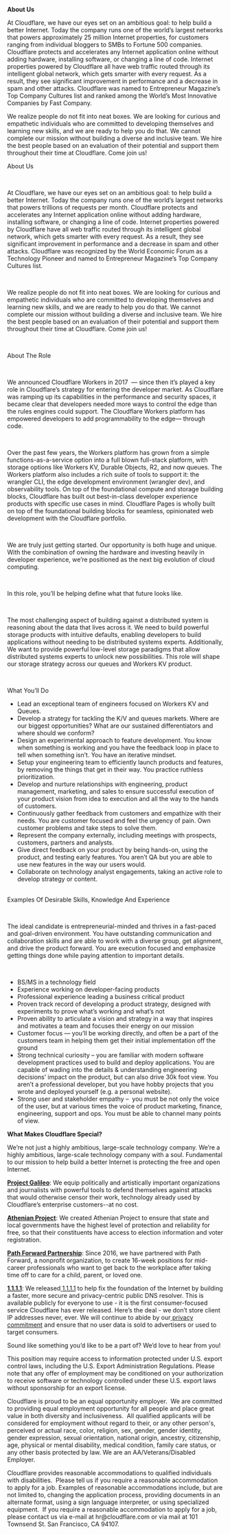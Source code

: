 <div class="content-intro">
	<div><strong>About Us</strong></div>
	<div>
		<p><span style="font-weight: 400;">At Cloudflare, we have our eyes set on an ambitious goal: to help build a better Internet. Today the company runs one of the world’s largest networks that powers approximately 25 million Internet properties, for customers ranging from individual bloggers to SMBs to Fortune 500 companies. Cloudflare protects and accelerates any Internet application online without adding hardware, installing software, or changing a line of code. Internet properties powered by Cloudflare all have web traffic routed through its intelligent global network, which gets smarter with every request. As a result, they see significant improvement in performance and a decrease in spam and other attacks. Cloudflare was named to Entrepreneur Magazine’s Top Company Cultures list and ranked among the World’s Most Innovative Companies by Fast Company.</span><span style="font-weight: 400;">&nbsp;</span></p>
		<p><span style="font-weight: 400;">We realize people do not fit into neat boxes. We are looking for curious and empathetic individuals who are committed to developing themselves and learning new skills, and we are ready to help you do that. We cannot complete our mission without building a diverse and inclusive team. We hire the best people based on an evaluation of their potential and support them throughout their time at Cloudflare. Come join us!&nbsp;</span></p>
	</div>
</div>
<p><span style="font-weight: 400;">About Us</span></p>
<p>&nbsp;</p>
<p><span style="font-weight: 400;">At Cloudflare, we have our eyes set on an ambitious goal: to help build a better Internet. Today the company runs one of the world’s largest networks that powers trillions of requests per month. Cloudflare protects and accelerates any Internet application online without adding hardware, installing software, or changing a line of code. Internet properties powered by Cloudflare have all web traffic routed through its intelligent global network, which gets smarter with every request. As a result, they see significant improvement in performance and a decrease in spam and other attacks. Cloudflare was recognized by the World Economic Forum as a Technology Pioneer and named to Entrepreneur Magazine’s Top Company Cultures list.</span></p>
<p>&nbsp;</p>
<p><span style="font-weight: 400;">We realize people do not fit into neat boxes. We are looking for curious and empathetic individuals who are committed to developing themselves and learning new skills, and we are ready to help you do that. We cannot complete our mission without building a diverse and inclusive team. We hire the best people based on an evaluation of their potential and support them throughout their time at Cloudflare. Come join us!</span></p>
<p>&nbsp;</p>
<p><span style="font-weight: 400;">About The Role</span></p>
<p>&nbsp;</p>
<p><span style="font-weight: 400;">We announced Cloudflare Workers in 2017&nbsp; —&nbsp;since then it’s played a key role in Cloudflare’s strategy for entering the developer market. As Cloudflare was ramping up its capabilities in the performance and security spaces, it became clear that developers needed more ways to control the edge than the rules engines could support. The Cloudflare Workers platform has empowered developers to add programmability to the edge— through code.&nbsp;</span></p>
<p>&nbsp;</p>
<p><span style="font-weight: 400;">Over the past few years, the Workers platform has grown from a simple functions-as-a-service option into a full blown full-stack platform, with storage options like Workers KV, Durable Objects, R2, and now queues. The Workers platform also includes a rich suite of tools to support it: the wrangler CLI, the edge development environment (wrangler dev), and observability tools. On top of the foundational compute and storage building blocks, Cloudflare has built out best-in-class developer experience products with specific use cases in mind. Cloudflare Pages is wholly built on top of the foundational building blocks for seamless, opinionated web development with the Cloudflare portfolio.&nbsp;</span></p>
<p>&nbsp;</p>
<p><span style="font-weight: 400;">We are truly just getting started. Our opportunity is both huge and unique. With the combination of owning the hardware and investing heavily in developer experience, we’re positioned as the next big evolution of cloud computing.&nbsp;</span></p>
<p>&nbsp;</p>
<p><span style="font-weight: 400;">In this role, you’ll be helping define what that future looks like.</span></p>
<p>&nbsp;</p>
<p><span style="font-weight: 400;">The most challenging aspect of building against a distributed system is reasoning about the data that lives across it. We need to build powerful storage products with intuitive defaults, enabling developers to build applications without needing to be distributed systems experts. Additionally, We want to provide powerful low-level storage paradigms that allow distributed systems experts to unlock new possibilities. This role will shape our storage strategy across our queues and Workers KV product.</span></p>
<p>&nbsp;</p>
<p><span style="font-weight: 400;">What You’ll Do</span></p>
<ul>
	<li style="font-weight: 400;"><span style="font-weight: 400;">Lead an exceptional team of engineers focused on Workers KV and Queues.</span></li>
	<li style="font-weight: 400;"><span style="font-weight: 400;">Develop a strategy for tackling the K/V and queues markets. Where are our biggest opportunities? What are our sustained differentiators and where should we conform?</span></li>
	<li style="font-weight: 400;"><span style="font-weight: 400;">Design an experimental approach to feature development. You know when something is working and you have the feedback loop in place to tell when something isn’t. You have an iterative mindset.</span></li>
	<li style="font-weight: 400;"><span style="font-weight: 400;">Setup your engineering team to efficiently launch products and features, by removing the things that get in their way. You practice ruthless prioritization.&nbsp;</span></li>
	<li style="font-weight: 400;"><span style="font-weight: 400;">Develop and nurture relationships with engineering, product management, marketing, and sales to ensure successful execution of your product vision from idea to execution and all the way to the hands of customers.&nbsp;&nbsp;</span></li>
	<li style="font-weight: 400;"><span style="font-weight: 400;">Continuously gather feedback from customers and empathize with their needs. You are customer focused and feel the urgency of pain. Own customer problems and take steps to solve them.</span></li>
	<li style="font-weight: 400;"><span style="font-weight: 400;">Represent the company externally, including meetings with prospects, customers, partners and analysts.</span></li>
	<li style="font-weight: 400;"><span style="font-weight: 400;">Give direct feedback on your product by being hands-on, using the product, and testing early features. You aren’t QA but you are able to use new features in the way our users would.&nbsp;</span></li>
	<li style="font-weight: 400;"><span style="font-weight: 400;">Collaborate on technology analyst engagements, taking an active role to develop strategy or content.&nbsp;</span></li>
</ul>
<p><span style="font-weight: 400;"><br></span><span style="font-weight: 400;">Examples Of Desirable Skills, Knowledge And Experience</span></p>
<p>&nbsp;</p>
<p><span style="font-weight: 400;">The ideal candidate is entrepreneurial-minded and thrives in a fast-paced and goal-driven environment. You have outstanding communication and collaboration skills and are able to work with a diverse group, get alignment, and drive the product forward. You are execution focused and emphasize getting things done while paying attention to important details.&nbsp;</span></p>
<p>&nbsp;</p>
<ul>
	<li style="font-weight: 400;"><span style="font-weight: 400;">BS/MS in a technology field</span></li>
	<li style="font-weight: 400;"><span style="font-weight: 400;">Experience working on developer-facing products</span></li>
	<li style="font-weight: 400;"><span style="font-weight: 400;">Professional experience leading a business critical product</span></li>
	<li style="font-weight: 400;"><span style="font-weight: 400;">Proven track record of developing a product strategy, designed with experiments to prove what’s working and what’s not</span></li>
	<li style="font-weight: 400;"><span style="font-weight: 400;">Proven ability to articulate a vision and strategy in a way that inspires and motivates a team and focuses their energy on our mission</span></li>
	<li style="font-weight: 400;"><span style="font-weight: 400;">Customer focus — you’ll be working directly, and often be a part of the customers team in helping them get their initial implementation off the ground</span></li>
	<li style="font-weight: 400;"><span style="font-weight: 400;">Strong technical curiosity – you are familiar with modern software development practices used to build and deploy applications. You are capable of wading into the details &amp; understanding engineering decisions’ impact on the product, but can also drive 30k foot view. You aren’t a professional developer, but you have hobby projects that you wrote and deployed yourself (e.g. a personal website).&nbsp;</span></li>
	<li style="font-weight: 400;"><span style="font-weight: 400;">Strong user and stakeholder empathy –&nbsp; you must be not only the voice of the user, but at various times the voice of product marketing, finance, engineering, support and ops. You must be able to channel many points of view.</span></li>
</ul>
<div class="content-conclusion">
	<p><strong>What Makes Cloudflare Special?</strong></p>
	<p><span style="font-weight: 400;">We’re not just a highly ambitious, large-scale technology company. We’re a highly ambitious, large-scale technology company with a soul. Fundamental to our mission to help build a better Internet is protecting the free and open Internet.</span></p>
	<p><a href="https://blog.cloudflare.com/protecting-free-expression-online/"><strong>Project Galileo</strong></a><span style="font-weight: 400;">: We equip politically and artistically important organizations and journalists with powerful tools to defend themselves against attacks that would otherwise censor their work, technology already used by Cloudflare’s enterprise customers--at no cost.</span></p>
	<p><strong><a href="https://www.cloudflare.com/athenian/">Athenian Project</a></strong><span style="font-weight: 400;">: We created Athenian Project to ensure that state and local governments have the highest level of protection and reliability for free, so that their constituents have access to election information and voter registration.</span></p>
	<p><a href="https://blog.cloudflare.com/tag/path-forward/"><strong>Path Forward Partnership</strong></a><span style="font-weight: 400;">: Since 2016, we have partnered with Path Forward, a nonprofit organization, to create 16-week positions for mid-career professionals who want to get back to the workplace after taking time off to care for a child, parent, or loved one.</span></p>
	<p><a href="https://1.1.1.1/"><strong>1.1.1.1</strong></a><span style="font-weight: 400;">: We released</span><a href="https://1.1.1.1/"> <span style="font-weight: 400;">1.1.1.1</span></a><span style="font-weight: 400;"> to help fix the foundation of the Internet by building a faster, more secure and privacy-centric public DNS resolver. This is available publicly for everyone to use - it is the first consumer-focused service Cloudflare has ever released. Here’s the deal - we don’t store client IP addresses never, ever. We will continue to abide by our</span><a href="https://developers.cloudflare.com/1.1.1.1/privacy/public-dns-resolver"> privacy commitment</a><span style="font-weight: 400;"> and ensure that no user data is sold to advertisers or used to target consumers.</span></p>
	<p><span style="font-weight: 400;">Sound like something you’d like to be a part of? We’d love to hear from you!</span></p>
	<p><span style="font-weight: 400;">This position may require access to information protected under U.S. export control laws, including the U.S. Export Administration Regulations. Please note that any offer of employment may be conditioned on your authorization to receive software or technology controlled under these U.S. export laws without sponsorship for an export license.</span></p>
	<p><span style="font-weight: 400;">Cloudflare is proud to be an equal opportunity employer. &nbsp;We are committed to providing equal employment opportunity for all people and place great value in both diversity and inclusiveness. &nbsp;All qualified applicants will be considered for employment without regard to their, or any other person's, perceived or actual</span> <span style="font-weight: 400;">race, color, religion, sex, gender, gender identity, gender expression, sexual orientation, national origin, ancestry, citizenship, age, physical or mental disability, medical condition, family care status, or any other basis protected by law. </span><span style="font-weight: 400;">We are an AA/Veterans/Disabled Employer.</span></p>
	<p><span style="font-weight: 400;">Cloudflare provides reasonable accommodations to qualified individuals with disabilities. &nbsp;Please tell us if you require a reasonable accommodation to apply for a job. Examples of reasonable accommodations include, but are not limited to, changing the application process, providing documents in an alternate format, using a sign language interpreter, or using specialized equipment. &nbsp;If you require a reasonable accommodation to apply for a job, please contact us via e-mail at </span><span style="font-weight: 400;">hr@cloudflare.com</span><span style="font-weight: 400;"> or via mail at 101 Townsend St. San Francisco, CA 94107.</span></p>
</div>